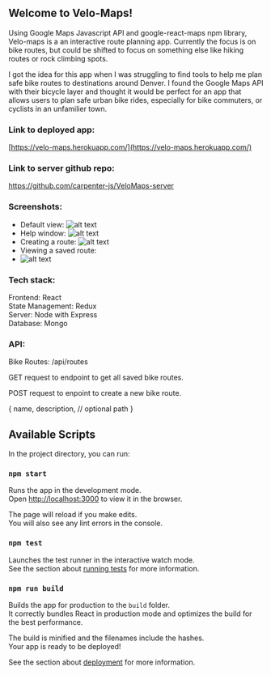 ## Welcome to Velo-Maps!

Using Google Maps Javascript API and google-react-maps npm library, Velo-maps is a an interactive route planning app. Currently the focus is on bike routes, but could be shifted to focus on something else like hiking routes or rock climbing spots. 

I got the idea for this app when I was struggling to find tools to help me plan safe 
bike routes to destinations around Denver. I found the Google Maps API with their bicycle layer and thought it would be perfect for an app that allows users to plan safe urban bike rides, especially for bike commuters, or cyclists in an unfamilier town.

### Link to deployed app: 
[https://velo-maps.herokuapp.com/](https://velo-maps.herokuapp.com/)

### Link to server github repo:
https://github.com/carpenter-js/VeloMaps-server


### Screenshots:

- Default view:
![alt text](https://i.imgur.com/Xz8SI8A.png)
- Help window:
![alt text](https://i.imgur.com/NAGgrL7.png)
- Creating a route:
![alt text](https://i.imgur.com/NIei5JJ.png)
- Viewing a saved route:
- ![alt text](https://i.imgur.com/Xz8SI8A.png)

### Tech stack:

Frontend: React<br>
State Management: Redux<br>
Server: Node with Express<br>
Database: Mongo

### API:

Bike Routes: /api/routes

GET request to endpoint to get all saved bike routes.

POST request to enpoint to create a new bike route.

{
  name, 
  description, // optional
  path
}

## Available Scripts

In the project directory, you can run:

### `npm start`

Runs the app in the development mode.<br>
Open [http://localhost:3000](http://localhost:3000) to view it in the browser.

The page will reload if you make edits.<br>
You will also see any lint errors in the console.

### `npm test`

Launches the test runner in the interactive watch mode.<br>
See the section about [running tests](https://facebook.github.io/create-react-app/docs/running-tests) for more information.

### `npm run build`

Builds the app for production to the `build` folder.<br>
It correctly bundles React in production mode and optimizes the build for the best performance.

The build is minified and the filenames include the hashes.<br>
Your app is ready to be deployed!

See the section about [deployment](https://facebook.github.io/create-react-app/docs/deployment) for more information.
